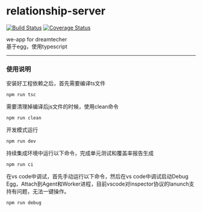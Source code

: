# relationship-server

[![Build Status](https://www.travis-ci.org/BroKun/relationship-server.svg?branch=master)](https://www.travis-ci.org/BroKun/relationship-server)
[![Coverage Status](https://coveralls.io/repos/github/BroKun/relationship-server/badge.svg?branch=master)](https://coveralls.io/github/BroKun/relationship-server?branch=master)

we-app for dreamtecher   
基于egg，使用typescript

----
### 使用说明

安装好工程依赖之后，首先需要编译ts文件
```shell
npm run tsc
```

需要清理掉编译后js文件的时候，使用clean命令
```shell
npm run clean
```

开发模式运行
```shell
npm run dev
```

持续集成环境中运行以下命令，完成单元测试和覆盖率报告生成
```shell
npm run ci
```

在vs code中调试，首先手动运行以下命令，然后在vs code中调试启动Debug Egg，Attach到Agent和Worker进程，目前vscode对inspector协议的lanunch支持有问题，无法一键操作。
```shell
npm run debug
```
